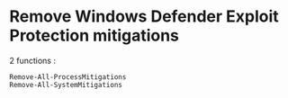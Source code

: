 # Remove Windows Defender Exploit Protection mitigations

2 functions :

```
Remove-All-ProcessMitigations
Remove-All-SystemMitigations
```
